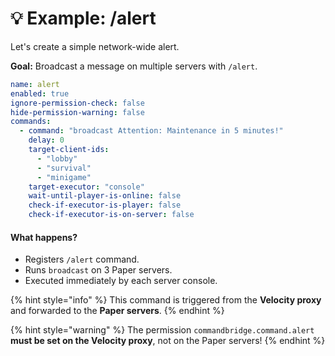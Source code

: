 # 💡 Example: /alert

Let's create a simple network-wide alert.

**Goal:** Broadcast a message on multiple servers with `/alert`.

```yaml
name: alert
enabled: true
ignore-permission-check: false
hide-permission-warning: false
commands:
  - command: "broadcast Attention: Maintenance in 5 minutes!"
    delay: 0
    target-client-ids:
      - "lobby"
      - "survival"
      - "minigame"
    target-executor: "console"
    wait-until-player-is-online: false
    check-if-executor-is-player: false
    check-if-executor-is-on-server: false
```

#### What happens?

* Registers `/alert` command.
* Runs `broadcast` on 3 Paper servers.
* Executed immediately by each server console.

{% hint style="info" %}
This command is triggered from the **Velocity proxy** and forwarded to the **Paper servers**.
{% endhint %}

{% hint style="warning" %}
The permission `commandbridge.command.alert` **must be set on the Velocity proxy**, not on the Paper servers!
{% endhint %}
